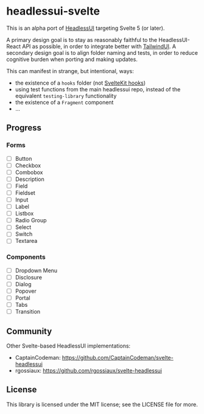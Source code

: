 # headlessui-svelte

This is an alpha port of [HeadlessUI](https://headlessui.com/) targeting Svelte 5 (or later).

A primary design goal is to stay as reasonably faithful to the HeadlessUI-React API as possible, in order to integrate better with [TailwindUI](https://tailwindui.com/). A secondary design goal is to align folder naming and tests, in order to reduce cognitive burden when porting and making updates.

This can manifest in strange, but intentional, ways:
- the existence of a `hooks` folder (not [SvelteKit hooks](https://svelte.dev/docs/kit/hooks))
- using test functions from the main headlessui repo, instead of the equivalent `testing-library` functionality
- the existence of a `Fragment` component
- ...

## Progress

### Forms

- [ ] Button
- [ ] Checkbox
- [ ] Combobox
- [ ] Description
- [ ] Field
- [ ] Fieldset
- [ ] Input
- [ ] Label
- [ ] Listbox
- [ ] Radio Group
- [ ] Select
- [ ] Switch
- [ ] Textarea

### Components

- [ ] Dropdown Menu
- [ ] Disclosure
- [ ] Dialog
- [ ] Popover
- [ ] Portal
- [ ] Tabs
- [ ] Transition

## Community

Other Svelte-based HeadlessUI implementations:

- CaptainCodeman: https://github.com/CaptainCodeman/svelte-headlessui
- rgossiaux: https://github.com/rgossiaux/svelte-headlessui

## License

This library is licensed under the MIT license; see the LICENSE file for more.
